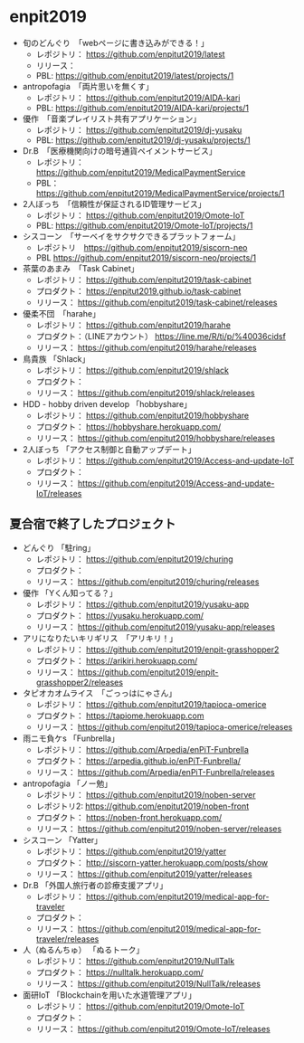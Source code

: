 # enpit2019
* 旬のどんぐり　「webページに書き込みができる！」
  * レポジトリ： https://github.com/enpitut2019/latest
  * リリース：
  * PBL: https://github.com/enpitut2019/latest/projects/1
* antropofagia　「両片思いを無くす」
  * レポジトリ： https://github.com/enpitut2019/AIDA-kari
  * PBL: https://github.com/enpitut2019/AIDA-kari/projects/1
* 優作　「音楽プレイリスト共有アプリケーション」
  * レポジトリ： https://github.com/enpitut2019/dj-yusaku
  * PBL: https://github.com/enpitut2019/dj-yusaku/projects/1
* Dr.B　「医療機関向けの暗号通貨ペイメントサービス」
  * レポジトリ： https://github.com/enpitut2019/MedicalPaymentService
  * PBL：　https://github.com/enpitut2019/MedicalPaymentService/projects/1
* 2人ぼっち　「信頼性が保証されるID管理サービス」
  * レポジトリ： https://github.com/enpitut2019/Omote-IoT
  * PBL: https://github.com/enpitut2019/Omote-IoT/projects/1
* シスコーン　「サーベイをサクサクできるプラットフォーム」
  * レポジトリ　https://github.com/enpitut2019/siscorn-neo
  * PBL https://github.com/enpitut2019/siscorn-neo/projects/1
* 茶葉のあまみ　「Task Cabinet」
  * レポジトリ： https://github.com/enpitut2019/task-cabinet
  * プロダクト： https://enpitut2019.github.io/task-cabinet
  * リリース： https://github.com/enpitut2019/task-cabinet/releases
* 優柔不団　「harahe」
  * レポジトリ： https://github.com/enpitut2019/harahe
  * プロダクト：（LINEアカウント） https://line.me/R/ti/p/%40036cidsf
  * リリース： https://github.com/enpitut2019/harahe/releases
* 鳥貴族 「Shlack」
  * レポジトリ： https://github.com/enpitut2019/shlack
  * プロダクト： 
  * リリース： https://github.com/enpitut2019/shlack/releases
* HDD - hobby driven develop 「hobbyshare」
  * レポジトリ： https://github.com/enpitut2019/hobbyshare
  * プロダクト： https://hobbyshare.herokuapp.com/
  * リリース： https://github.com/enpitut2019/hobbyshare/releases
* 2人ぼっち 「アクセス制御と自動アップデート」
  * レポジトリ： https://github.com/enpitut2019/Access-and-update-IoT
  * プロダクト： 
  * リリース： https://github.com/enpitut2019/Access-and-update-IoT/releases

## 夏合宿で終了したプロジェクト
* どんぐり 「駐ring」
  * レポジトリ： https://github.com/enpitut2019/churing
  * プロダクト： 
  * リリース： https://github.com/enpitut2019/churing/releases
* 優作 「Yくん知ってる？」
  * レポジトリ： https://github.com/enpitut2019/yusaku-app
  * プロダクト： https://yusaku.herokuapp.com/
  * リリース： https://github.com/enpitut2019/yusaku-app/releases
* アリになりたいキリギリス　「アリキリ！」
  * レポジトリ： https://github.com/enpitut2019/enpit-grasshopper2
  * プロダクト： https://arikiri.herokuapp.com/
  * リリース： https://github.com/enpitut2019/enpit-grasshopper2/releases
* タピオカオムライス　「ごっっはにゃさん」
  * レポジトリ： https://github.com/enpitut2019/tapioca-omerice
  * プロダクト： https://tapiome.herokuapp.com
  * リリース： https://github.com/enpitut2019/tapioca-omerice/releases
* 雨ニモ負ケs 「Funbrella」
  * レポジトリ： https://github.com/Arpedia/enPiT-Funbrella
  * プロダクト： https://arpedia.github.io/enPiT-Funbrella/
  * リリース： https://github.com/Arpedia/enPiT-Funbrella/releases
* antropofagia 「ノー勉」
  * レポジトリ： https://github.com/enpitut2019/noben-server 
  * レポジトリ2: https://github.com/enpitut2019/noben-front
  * プロダクト： https://noben-front.herokuapp.com/
  * リリース： https://github.com/enpitut2019/noben-server/releases
* シスコーン 「Yatter」
  * レポジトリ： https://github.com/enpitut2019/yatter
  * プロダクト： http://siscorn-yatter.herokuapp.com/posts/show
  * リリース： https://github.com/enpitut2019/yatter/releases
* Dr.B 「外国人旅行者の診療支援アプリ」
  * レポジトリ： https://github.com/enpitut2019/medical-app-for-traveler
  * プロダクト： 
  * リリース： https://github.com/enpitut2019/medical-app-for-traveler/releases
* 人（ぬるんちゅ） 「ぬるトーク」
  * レポジトリ： https://github.com/enpitut2019/NullTalk
  * プロダクト： https://nulltalk.herokuapp.com/
  * リリース： https://github.com/enpitut2019/NullTalk/releases
* 面研IoT 「Blockchainを用いた水道管理アプリ」
  * レポジトリ： https://github.com/enpitut2019/Omote-IoT
  * プロダクト： 
  * リリース： https://github.com/enpitut2019/Omote-IoT/releases
